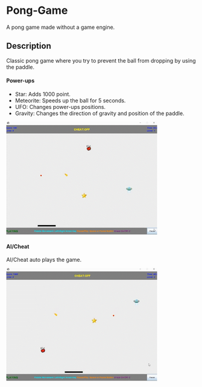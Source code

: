 # Pong-Game
A pong game made without a game engine.

## Description

Classic pong game where you try to prevent the ball from dropping by using the paddle.

#### Power-ups

- Star: Adds 1000 point.
- Meteorite: Speeds up the ball for 5 seconds.
- UFO: Changes power-ups positions.
- Gravity: Changes the direction of gravity and position of the paddle.

![](https://github.com/Pika10/Pong-Game/blob/main/Gameplay.gif)

#### AI/Cheat
AI/Cheat auto plays the game.

![](https://github.com/Pika10/Pong-Game/blob/main/Cheat.gif) 

